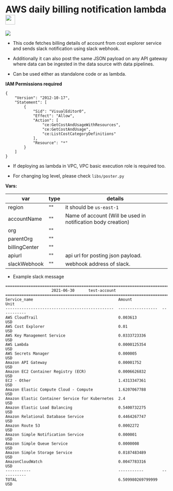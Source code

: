 # AWS daily billing notification lambda <img src="https://symbols.getvecta.com/stencil_9/36_lambda-function.4e903ac0e3.svg" width="30px">
![](https://www.python.org/static/community_logos/python-logo.png)


* This code fetches billing details of account from cost explorer service and sends slack notification using slack webhook.
* Additionally it can also post the same JSON payload on any API gateway where data can be ingested in the data source with data pipelines.

* Can be used either as standalone code or as lambda.

**IAM Permissions required**
```
{
    "Version": "2012-10-17",
    "Statement": [
        {
            "Sid": "VisualEditor0",
            "Effect": "Allow",
            "Action": [
                "ce:GetCostAndUsageWithResources",
                "ce:GetCostAndUsage",
                "ce:ListCostCategoryDefinitions"
            ],
            "Resource": "*"
        }
    ]
}
```

* If deploying as lambda in VPC, VPC basic execution role is required too. 

* For changing log level, please check ```libs/poster.py```

**Vars:**

var          | type |details
------------- |---- |-------------
region|""| it should be ```us-east-1``` 
accountName|""| Name of account (Will be used in notification body creation)
org|""|
parentOrg|""|
billingCenter|""|
apiurl|""| api url for posting json payload.
slackWebhook|""|webhook address of slack.

* Example slack message
```
================================================================================
                    2021-06-30      test-account
================================================================================
Service_name                                     Amount             Unit
-----------------------------------------------  -----------------  -----------
AWS CloudTrail                                   0.003613           USD
AWS Cost Explorer                                0.01               USD
AWS Key Management Service                       0.0333723336       USD
AWS Lambda                                       0.0000125354       USD
AWS Secrets Manager                              0.000005           USD
Amazon API Gateway                               0.00001752         USD
Amazon EC2 Container Registry (ECR)              0.0006626832       USD
EC2 - Other                                      1.4313347361       USD
Amazon Elastic Compute Cloud - Compute           1.6207067788       USD
Amazon Elastic Container Service for Kubernetes  2.4                USD
Amazon Elastic Load Balancing                    0.5400732275       USD
Amazon Relational Database Service               0.4464267747       USD
Amazon Route 53                                  0.0002272          USD
Amazon Simple Notification Service               0.000001           USD
Amazon Simple Queue Service                      0.0000008          USD
Amazon Simple Storage Service                    0.0187483489       USD
AmazonCloudWatch                                 0.0047783316       USD
-----------                                      -----------        -----------
TOTAL                                            6.509980269799999  USD
```